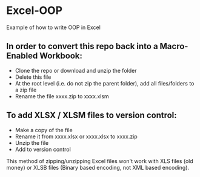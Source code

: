 # Excel-OOP
Example of how to write OOP in Excel

## In order to convert this repo back into a Macro-Enabled Workbook:
  * Clone the repo or download and unzip the folder
  * Delete this file
  * At the root level (i.e. do not zip the parent folder), add all files/folders to a zip file
  * Rename the file xxxx.zip to xxxx.xlsm

## To add XLSX / XLSM files to version control:
  * Make a copy of the file
  * Rename it from xxxx.xlsx or xxxx.xlsx to xxxx.zip
  * Unzip the file
  * Add to version control

This method of zipping/unzipping Excel files won't work with XLS files (old money) or XLSB files (Binary based encoding, not XML based encoding).
